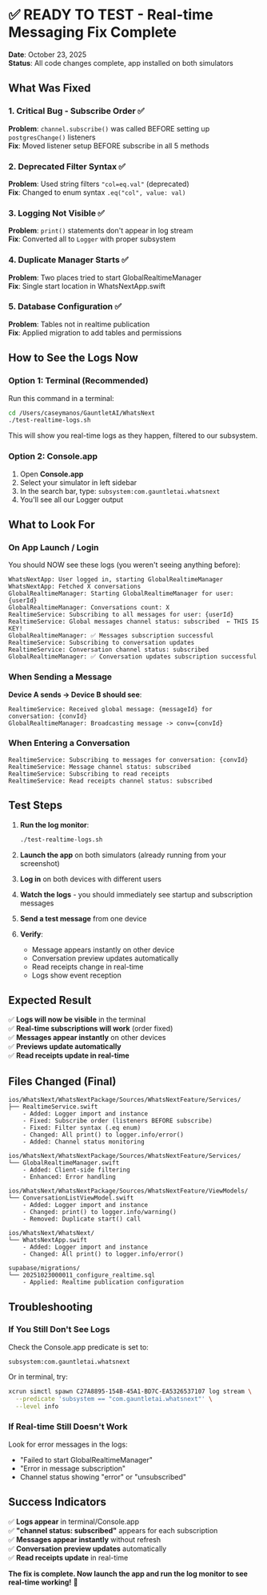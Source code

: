 # ✅ READY TO TEST - Real-time Messaging Fix Complete

**Date**: October 23, 2025  
**Status**: All code changes complete, app installed on both simulators

## What Was Fixed

### 1. Critical Bug - Subscribe Order ✅
**Problem**: `channel.subscribe()` was called BEFORE setting up `postgresChange()` listeners  
**Fix**: Moved listener setup BEFORE subscribe in all 5 methods

### 2. Deprecated Filter Syntax ✅  
**Problem**: Used string filters `"col=eq.val"` (deprecated)  
**Fix**: Changed to enum syntax `.eq("col", value: val)`

### 3. Logging Not Visible ✅
**Problem**: `print()` statements don't appear in log stream  
**Fix**: Converted all to `Logger` with proper subsystem

### 4. Duplicate Manager Starts ✅
**Problem**: Two places tried to start GlobalRealtimeManager  
**Fix**: Single start location in WhatsNextApp.swift

### 5. Database Configuration ✅
**Problem**: Tables not in realtime publication  
**Fix**: Applied migration to add tables and permissions

## How to See the Logs Now

### Option 1: Terminal (Recommended)

Run this command in a terminal:
```bash
cd /Users/caseymanos/GauntletAI/WhatsNext
./test-realtime-logs.sh
```

This will show you real-time logs as they happen, filtered to our subsystem.

### Option 2: Console.app

1. Open **Console.app**
2. Select your simulator in left sidebar
3. In the search bar, type: `subsystem:com.gauntletai.whatsnext`
4. You'll see all our Logger output

## What to Look For

### On App Launch / Login

You should NOW see these logs (you weren't seeing anything before):

```
WhatsNextApp: User logged in, starting GlobalRealtimeManager
WhatsNextApp: Fetched X conversations
GlobalRealtimeManager: Starting GlobalRealtimeManager for user: {userId}
GlobalRealtimeManager: Conversations count: X
RealtimeService: Subscribing to all messages for user: {userId}
RealtimeService: Global messages channel status: subscribed  ← THIS IS KEY!
GlobalRealtimeManager: ✅ Messages subscription successful
RealtimeService: Subscribing to conversation updates
RealtimeService: Conversation channel status: subscribed
GlobalRealtimeManager: ✅ Conversation updates subscription successful
```

### When Sending a Message

**Device A sends → Device B should see**:
```
RealtimeService: Received global message: {messageId} for conversation: {convId}
GlobalRealtimeManager: Broadcasting message -> conv={convId}
```

### When Entering a Conversation

```
RealtimeService: Subscribing to messages for conversation: {convId}
RealtimeService: Message channel status: subscribed
RealtimeService: Subscribing to read receipts
RealtimeService: Read receipts channel status: subscribed
```

## Test Steps

1. **Run the log monitor**:
   ```bash
   ./test-realtime-logs.sh
   ```

2. **Launch the app** on both simulators (already running from your screenshot)

3. **Log in** on both devices with different users

4. **Watch the logs** - you should immediately see startup and subscription messages

5. **Send a test message** from one device

6. **Verify**:
   - Message appears instantly on other device
   - Conversation preview updates automatically
   - Read receipts change in real-time
   - Logs show event reception

## Expected Result

✅ **Logs will now be visible** in the terminal  
✅ **Real-time subscriptions will work** (order fixed)  
✅ **Messages appear instantly** on other devices  
✅ **Previews update automatically**  
✅ **Read receipts update in real-time**

## Files Changed (Final)

```
ios/WhatsNext/WhatsNextPackage/Sources/WhatsNextFeature/Services/
├── RealtimeService.swift
    - Added: Logger import and instance
    - Fixed: Subscribe order (listeners BEFORE subscribe)
    - Fixed: Filter syntax (.eq enum)
    - Changed: All print() to logger.info/error()
    - Added: Channel status monitoring

ios/WhatsNext/WhatsNextPackage/Sources/WhatsNextFeature/Services/
└── GlobalRealtimeManager.swift
    - Added: Client-side filtering
    - Enhanced: Error handling

ios/WhatsNext/WhatsNextPackage/Sources/WhatsNextFeature/ViewModels/
└── ConversationListViewModel.swift
    - Added: Logger import and instance
    - Changed: print() to logger.info/warning()
    - Removed: Duplicate start() call

ios/WhatsNext/WhatsNext/
└── WhatsNextApp.swift
    - Added: Logger import and instance
    - Changed: All print() to logger.info/error()

supabase/migrations/
└── 20251023000011_configure_realtime.sql
    - Applied: Realtime publication configuration
```

## Troubleshooting

### If You Still Don't See Logs

Check the Console.app predicate is set to:
```
subsystem:com.gauntletai.whatsnext
```

Or in terminal, try:
```bash
xcrun simctl spawn C27A8895-154B-45A1-BD7C-EA5326537107 log stream \
  --predicate 'subsystem == "com.gauntletai.whatsnext"' \
  --level info
```

### If Real-time Still Doesn't Work

Look for error messages in the logs:
- "Failed to start GlobalRealtimeManager"
- "Error in message subscription"
- Channel status showing "error" or "unsubscribed"

## Success Indicators

✅ **Logs appear** in terminal/Console.app  
✅ **"channel status: subscribed"** appears for each subscription  
✅ **Messages appear instantly** without refresh  
✅ **Conversation preview updates** automatically  
✅ **Read receipts update** in real-time

**The fix is complete. Now launch the app and run the log monitor to see real-time working!** 🚀

